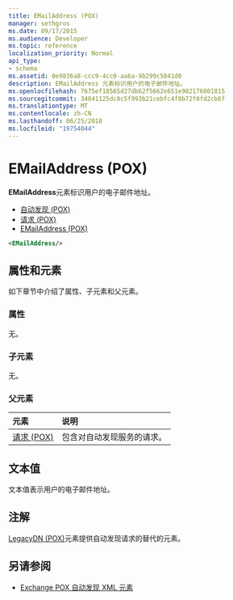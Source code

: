 ```yaml
---
title: EMailAddress (POX)
manager: sethgros
ms.date: 09/17/2015
ms.audience: Developer
ms.topic: reference
localization_priority: Normal
api_type:
- schema
ms.assetid: 0e9836a8-ccc9-4cc0-aa6a-9b299c5841d0
description: EMailAddress 元素标识用户的电子邮件地址。
ms.openlocfilehash: 7675ef18565d27db62f5662e651e982176001815
ms.sourcegitcommit: 34041125dc8c5f993b21cebfc4f8b72f0fd2cb6f
ms.translationtype: MT
ms.contentlocale: zh-CN
ms.lasthandoff: 06/25/2018
ms.locfileid: "19754044"
---
```

# <a name="emailaddress-pox"></a>EMailAddress (POX)

**EMailAddress**元素标识用户的电子邮件地址。 
  
- [自动发现 (POX)](autodiscover-pox.md) 
- [请求 (POX)](request-pox.md) 
- [EMailAddress (POX)](emailaddress-pox.md)
  
```xml
<EMailAddress/>
```

## <a name="attributes-and-elements"></a>属性和元素

如下章节中介绍了属性、子元素和父元素。
  
### <a name="attributes"></a>属性

无。
  
### <a name="child-elements"></a>子元素

无。
  
### <a name="parent-elements"></a>父元素

|**元素**|**说明**|
|:-----|:-----|
|[请求 (POX)](request-pox.md) <br/> |包含对自动发现服务的请求。  <br/> |
   
## <a name="text-value"></a>文本值

文本值表示用户的电子邮件地址。
  
## <a name="remarks"></a>注解

[LegacyDN (POX)](legacydn-pox.md)元素提供自动发现请求的替代的元素。 
  
## <a name="see-also"></a>另请参阅

- [Exchange POX 自动发现 XML 元素](pox-autodiscover-xml-elements-for-exchange.md)

